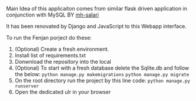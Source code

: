 Main Idea of this applicaiton comes from similar flask driven application in conjunction with MySQL BY [mh-salari](https://github.com/mh-salari)

It has been renovated by Django and JavaScript to this Webapp interface.

To run the Fenjan porject do these:
1. (Optional) Create a fresh environment.
2. Install list of requirements.txt
3. Donwnload the repository into the local
4. (Optional) To start with a fresh database delete the Sqlite.db and follow the below:
`python manage.py makemigrations`
`python manage.py migrate`
5. On the root directory run the project by this line code:
`python manage.py runserver`
6. Open the dedicated ulr in your browser
